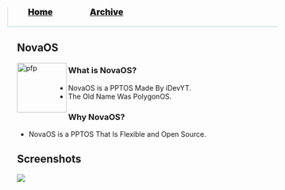 <blockquote style="background: #0000;border-bottom: 1px solid #B2D2E1;height: 30px;margin: 0 -20px 20px;padding: 0px 20px 9px 40px;">
  <p style=""><a href="https://quintenvandamme.github.io/pptos-wiki/" style="font-size: 17px;font-weight: 900;font-style: normal;text-shadow: rgba(255,255,255,0.9) 0 1px 0;">Home</a>&nbsp;&nbsp;&nbsp;&nbsp;&nbsp;&nbsp;&nbsp;&nbsp;&nbsp;&nbsp;&nbsp;&nbsp;&nbsp;&nbsp;&nbsp;&nbsp;&nbsp;&nbsp;
    <a href="https://quintenvandamme.github.io/pptos-wiki/archive/" style="font-size: 17px;font-weight: 900;font-style: normal;text-shadow: rgba(255,255,255,0.9) 0 1px 0;">Archive</a>
  </p>
</blockquote>

## NovaOS

<a>
  <img align="left" height="100" alt="pfp" src="https://user-images.githubusercontent.com/88238063/172009093-5265e809-7fb6-4014-a23f-5adbbd02a6c2.png" />
</a>

### What is NovaOS?

- NovaOS is a PPTOS Made By iDevYT.
- The Old Name Was PolygonOS.

### Why NovaOS?

- NovaOS is a PPTOS That Is Flexible and Open Source.

## Screenshots
![](https://user-images.githubusercontent.com/88238063/172010011-f8050416-0d52-4663-bfb2-318de2678527.png)